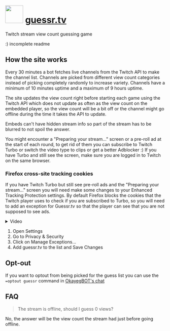 # [<img src="https://github.com/badoge/guessr.tv/assets/18620902/9f3b6cda-1f2f-4d29-9ddb-ad91c5ceb22c" width="56">](https://guessr.tv/) [guessr.tv](https://guessr.tv/)

Twitch stream view count guessing game

:) incomplete readme

## How the site works

Every 30 minutes a bot fetches live channels from the Twitch API to make the channel list. Channels are picked from different view count categories instead of picking completely randomly to increase variety. Channels have a minimum of 10 minutes uptime and a maximum of 9 hours uptime.

The site updates the view count right before starting each game using the Twitch API which does not update as often as the view count on the embedded player, so the view count will be a bit off or the channel might go offline during the time it takes the API to update.

Embeds can't have hidden stream info so part of the stream has to be blurred to not spoil the answer.

You might encounter a "Preparing your stream..." screen or a pre-roll ad at the start of each round, to get rid of them you can subscribe to Twitch Turbo or switch the video type to clips or get a better Adblocker :)
If you have Turbo and still see the screen, make sure you are logged in to Twitch on the same browser.

### Firefox cross-site tracking cookies

If you have Twitch Turbo but still see pre-roll ads and the "Preparing your stream..." screen you will need make some changes to your Enhanced Tracking Protection settings. By default Firefox blocks the cookies that the Twitch player uses to check if you are subscribed to Turbo, so you will need to add an exception for Guessr.tv so that the player can see that you are not supposed to see ads.

<details>
<summary>Video</summary>
  <video src="https://github.com/badoge/guessr.tv/assets/18620902/aa2ce208-09cd-4798-b59d-b3bbed64bca6.mp4" /> 
</details>
    
1. Open Settings
2. Go to Privacy & Security
3. Click on Manage Exceptions...
4. Add guessr.tv to the list and Save Changes

## Opt-out

If you want to optout from being picked for the guess list you can use the `=optout guessr` command in [OkayegBOT's chat](https://www.twitch.tv/popout/okayegbot/chat?popout=)

## FAQ

> The stream is offline, should I guess 0 views?

No, the answer will be the view count the stream had just before going offline.
